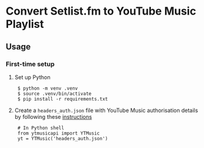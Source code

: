 # Convert Setlist.fm to YouTube Music Playlist

## Usage

### First-time setup

1. Set up Python

		$ python -m venv .venv
		$ source .venv/bin/activate
		$ pip install -r requirements.txt

1. Create a ``headers_auth.json`` file with YouTube Music authorisation details by following these [instructions](https://ytmusicapi.readthedocs.io/en/latest/setup.html)

		# In Python shell
		from ytmusicapi import YTMusic
		yt = YTMusic('headers_auth.json')

